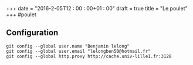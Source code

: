 +++
date = "2016-2-05T12 : 00 : 00+01 : 00"
draft = true
title = "Le poulet"
+++
#poulet

## Configuration

	git config --global user.name "Benjamin lelong"
	git config --global user.email "lelongben50@hotmail.fr"
	git config --global http.proxy http://cache.univ-lille1.fr:3128
